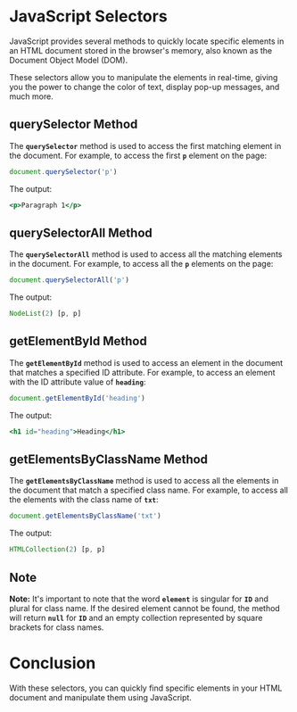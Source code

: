 # JavaScript Selectors

JavaScript provides several methods to quickly locate specific elements in an HTML document stored in the browser's memory, also known as the Document Object Model (DOM). 

These selectors allow you to manipulate the elements in real-time, giving you the power to change the color of text, display pop-up messages, and much more.

## ****querySelector Method****

The **`querySelector`** method is used to access the first matching element in the document. For example, to access the first **`p`** element on the page:

```jsx
document.querySelector('p')
```

The output:

```jsx
<p>Paragraph 1</p>
```

## querySelectorAll Method

The **`querySelectorAll`** method is used to access all the matching elements in the document. For example, to access all the **`p`** elements on the page:

```jsx
document.querySelectorAll('p')
```

The output:

```jsx
NodeList(2) [p, p]
```

## getElementById Method

The **`getElementById`** method is used to access an element in the document that matches a specified ID attribute. For example, to access an element with the ID attribute value of **`heading`**:

```jsx
document.getElementById('heading')
```

The output:

```jsx
<h1 id="heading">Heading</h1>
```

## ****getElementsByClassName Method****

The **`getElementsByClassName`** method is used to access all the elements in the document that match a specified class name. For example, to access all the elements with the class name of **`txt`**:

```jsx
document.getElementsByClassName('txt')
```

The output:

```jsx
HTMLCollection(2) [p, p]
```

## Note

**Note:** It's important to note that the word **`element`** is singular for **`ID`** and plural for class name. If the desired element cannot be found, the method will return **`null`** for **`ID`** and an empty collection represented by square brackets for class names.

# Conclusion

With these selectors, you can quickly find specific elements in your HTML document and manipulate them using JavaScript.